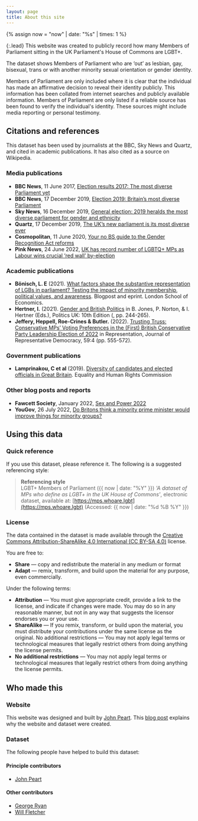 ```yaml
---
layout: page
title: About this site
---
```


<!-- ASSIGN DATES -->
{% assign now = "now" | date: "%s" | times: 1 %}


{:.lead}
This website was created to publicly record how many Members of Parliament sitting in the UK Parliament's House of Commons are LGBT+.

The dataset shows Members of Parliament who are ‘out’ as lesbian, gay, bisexual, trans or with another minority sexual orientation or gender identity.

Members of Parliament are only included where it is clear that the individual has made an affirmative decision to reveal their identity publicly. This information has been collated from internet searches and publicly available information. Members of Parliament are only listed if a reliable source has been found to verify the individual's identity. These sources might include media reporting or personal testimony.

## Citations and references

This dataset has been used by journalists at the BBC, Sky News and Quartz, and cited in academic publications. It has also cited as a source on Wikipedia.

### Media publications

- **BBC News**, 11 June 2017, [Election results 2017: The most diverse Parliament yet](https://www.bbc.co.uk/news/election-2017-40232272)
- **BBC News**, 17 December 2019, [Election 2019: Britain’s most diverse Parliament](https://www.bbc.co.uk/news/election-2019-50808536)
- **Sky News**, 16 December 2019, [General election: 2019 heralds the most diverse parliament for gender and ethnicity](https://news.sky.com/story/general-election-2019-heralds-the-most-diverse-parliament-for-gender-and-ethnicity-11885529)
- **Quartz**, 17 December 2019, [The UK’s new parliament is its most diverse ever](https://qz.com/1769275/new-uk-parliament-has-record-number-of-female-non-white-and-lgbtq-mps/)
- **Cosmopolitan**, 11 June 2020, [Your no BS guide to the Gender Recognition Act reforms
](https://www.cosmopolitan.com/uk/reports/a29590439/gender-recognition-act/)
- **Pink News**, 24 June 2022, [UK has record number of LGBTQ+ MPs as Labour wins crucial ‘red wall’ by-election](https://www.thepinknews.com/2022/06/24/wakefield-by-election-lgbtq-mps-simon-lightwood/)

### Academic publications

- **Bönisch, L. E** (2021). [What factors shape the substantive representation of LGBs in parliament? Testing the impact of minority membership, political values, and awareness](https://blogs.lse.ac.uk/politicsandpolicy/lgb-representation/). Blogpost and eprint. London School of Economics. 
- **Hertner, I.** (2021). [Gender and British Politics](https://kclpure.kcl.ac.uk/portal/files/155399603/Hertner_Politics_UK_Chapter_11_proofs.pdf) in B. Jones, P. Norton, & I. Hertner (Eds.), Politics UK: 10th Edition (, pp. 244-265).
- **Jeffery, Heppell, Roe-Crines & Butler.** (2022). [Trusting Truss: Conservative MPs’ Voting Preferences in the (First) British Conservative Party Leadership Election of 2022](https://doi.org/10.1080/00344893.2023.2231469) in Representation, Journal of Representative Democracy, 59:4 (pp. 555-572).

### Government publications

- **Lamprinakou, C et al** (2019). [Diversity of candidates and elected officials in Great Britain](https://www.equalityhumanrights.com/en/publication-download/diversity-candidates-and-elected-officials-great-britain). Equality and Human Rights Commission

### Other blog posts and reports

- **Fawcett Society**, January 2022, [Sex and Power 2022](https://www.fawcettsociety.org.uk/sex-power-2022)
- **YouGov**, 26 July 2022, [Do Britons think a minority prime minister would improve things for minority groups?](https://yougov.co.uk/topics/politics/articles-reports/2022/07/26/do-britons-think-minority-prime-minister-would-imp)

## Using this data

### Quick reference

If you use this dataset, please reference it. The following is a suggested referencing style:

> **Referencing style**  \
> LGBT+ Members of Parliament ({{ now | date: "%Y" }}) *'A dataset of MPs who define as LGBT+ in the UK House of Commons'*, electronic dataset, available at: [https://mps.whoare.lgbt](https://mps.whoare.lgbt) (Accessed: {{ now | date: "%d %B %Y" }})

### License

The data contained in the dataset is made available through the [Creative Commons Attribution-ShareAlike 4.0 International (CC BY-SA 4.0)](https://creativecommons.org/licenses/by-sa/4.0/) license.

You are free to:

- **Share** — copy and redistribute the material in any medium or format
- **Adapt** — remix, transform, and build upon the material
for any purpose, even commercially.

Under the following terms:

- **Attribution** — You must give appropriate credit, provide a link to the license, and indicate if changes were made. You may do so in any reasonable manner, but not in any way that suggests the licensor endorses you or your use.
- **ShareAlike** — If you remix, transform, or build upon the material, you must distribute your contributions under the same license as the original.
No additional restrictions — You may not apply legal terms or technological measures that legally restrict others from doing anything the license permits.
- **No additional restrictions** — You may not apply legal terms or technological measures that legally restrict others from doing anything the license permits.

## Who made this

### Website

This website was designed and built by [John Peart](//www.johnpe.art). This [blog post](https://www.johnpe.art/2020/02/24/making-a-dataset-of-lgbt-mps) explains why the website and dataset were created.

### Dataset

The following people have helped to build this dataset:

#### Principle contributors

- [John Peart](https://twitter.com/johnpeart)

#### Other contributors

- [George Ryan](https://twitter.com/GeorgeMRyan)
- [Will Fletcher](https://twitter.com/WillFletchUK)


